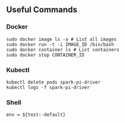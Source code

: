 ## Useful Commands

### Docker

```
sudo docker image ls -a # List all images
sudo docker run -t -i IMAGE_ID /bin/bash
sudo docker container ls # List containers
sudo docker stop CONTAINER_ID
```

### Kubectl
```
kubectl delete pods spark-pi-driver
kubectl logs -f spark-pi-driver
```


### Shell
```
env = ${test:-default}
```